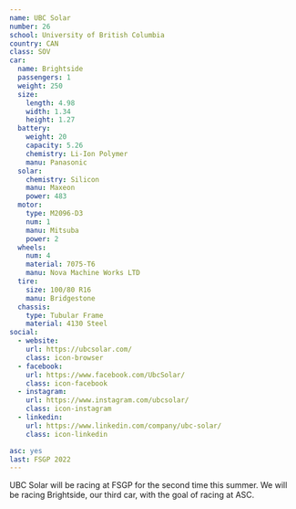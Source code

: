 ```yaml
---
name: UBC Solar
number: 26
school: University of British Columbia
country: CAN
class: SOV
car: 
  name: Brightside
  passengers: 1
  weight: 250
  size:
    length: 4.98
    width: 1.34
    height: 1.27
  battery: 
    weight: 20
    capacity: 5.26
    chemistry: Li-Ion Polymer
    manu: Panasonic
  solar: 
    chemistry: Silicon
    manu: Maxeon
    power: 483
  motor: 
    type: M2096-D3
    num: 1
    manu: Mitsuba
    power: 2
  wheels: 
    num: 4
    material: 7075-T6
    manu: Nova Machine Works LTD
  tire:
    size: 100/80 R16
    manu: Bridgestone
  chassis: 
    type: Tubular Frame
    material: 4130 Steel
social: 
  - website: 
    url: https://ubcsolar.com/
    class: icon-browser
  - facebook: 
    url: https://www.facebook.com/UbcSolar/
    class: icon-facebook
  - instagram: 
    url: https://www.instagram.com/ubcsolar/
    class: icon-instagram
  - linkedin:
    url: https://www.linkedin.com/company/ubc-solar/
    class: icon-linkedin

asc: yes
last: FSGP 2022
---
```

UBC Solar will be racing at FSGP for the second time this summer. We will be racing Brightside, our third car, with the goal of racing at ASC.
